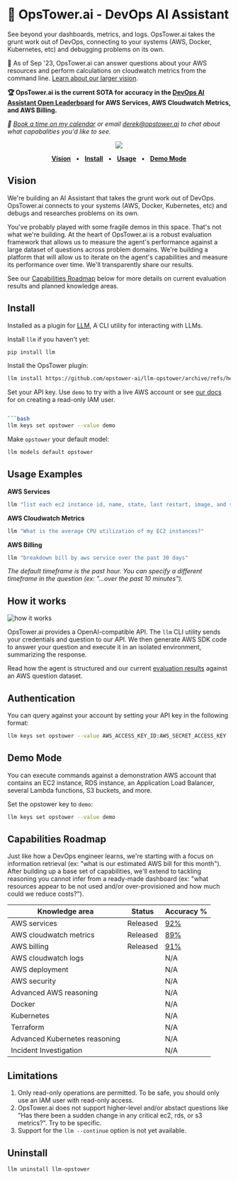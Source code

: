 # 🗼 OpsTower.ai - DevOps AI Assistant

See beyond your dashboards, metrics, and logs. OpsTower.ai takes the grunt work out of DevOps, connecting to your systems (AWS, Docker, Kubernetes, etc) and debugging problems on its own.

🚧 As of Sep '23, OpsTower.ai can answer questions about your AWS resources and perform calculations on cloudwatch metrics from the command line. [Learn about our larger vision](#user-content-vision).

__🏆 OpsTower.ai is the current SOTA for accuracy in the [DevOps AI Assistant Open Leaderboard](https://github.com/opstower-ai/devops-ai-open-leaderboard) for AWS Services, AWS Cloudwatch Metrics, and AWS Billing.__

_📅 [Book a time on my calendar](https://calendly.com/derek-haynes) or email derek@opstower.ai to chat about what capabalities you'd like to see._

<p align="center">
  <a href="https://www.loom.com/share/dcab0392e5104364a8dcc6a05491b906?sid=378db519-45c7-49df-b792-6d7af0d8854a" target="_blank"><img src="https://public-opstower.s3.amazonaws.com/demo_screenshot.png"/></a>
</p>

<p align="center">
<a href="#user-content-vision"><strong>Vision</strong></a>
<span>&nbsp;&nbsp;•&nbsp;&nbsp;</span>
<a href="#user-content-install"><strong>Install</strong></a>
<span>&nbsp;&nbsp;•&nbsp;&nbsp;</span>
<a href="#user-content-usage"><strong>Usage</strong></a>
<span>&nbsp;&nbsp;•&nbsp;&nbsp;</span>
<a href="#user-content-demo-mode"><strong>Demo Mode</strong></a>
</p>

## Vision

We're building an AI Assistant that takes the grunt work out of DevOps. OpsTower.ai connects to your systems (AWS, Docker, Kubernetes, etc) and debugs and researches problems on its own.

You've probably played with some fragile demos in this space. That's not what we're building. At the heart of OpsTower.ai is a robust evaluation framework that allows us to measure the agent's performance against a large dataset of questions across problem domains. We're building a platform that will allow us to iterate on the agent's capabilities and measure its performance over time. We'll transparently share our results.

See our [Capabilities Roadmap](#user-content-capabilities-roadmap) below for more details on current evaluation results and planned knowledge areas.

## Install

Installed as a plugin for [LLM](https://llm.datasette.io/), A CLI utility for interacting with LLMs.

Install `llm` if you haven't yet:

```bash
pip install llm
```

Install the OpsTower plugin:

```bash
llm install https://github.com/opstower-ai/llm-opstower/archive/refs/heads/main.zip
```

Set your API key. Use `demo` to try with a live AWS account or see [our docs](docs/aws_read_only_iam_user.md) for on creating a read-only IAM user.

```bash

```bash
llm keys set opstower --value demo
```

Make `opstower` your default model:

```bash
llm models default opstower
```

## Usage Examples

__AWS Services__

```bash
llm "list each ec2 instance id, name, state, last restart, image, and size"
```

__AWS Cloudwatch Metrics__

```bash
llm "What is the average CPU utilization of my EC2 instances?"
```
__AWS Billing__

```bash
llm "breakdown bill by aws service over the past 30 days"
```

_The default timeframe is the past hour. You can specify a different timeframe in the question (ex: "...over the past 10 minutes")._

## How it works

![how it works](https://www.opstower.ai/assets/images/agent_eval/agent_orch.png)

OpsTower.ai provides a OpenAI-compatible API. The `llm` CLI utility sends your credentials and question to our API. We then generate AWS SDK code to answer your question and execute it in an isolated environment, summarizing the response.

Read how the agent is structured and our current [evaluation results](https://www.opstower.ai/2023-evaluating-ai-agents/) against an AWS question dataset.

## Authentication

You can query against your account by setting your API key in the following format:

```bash
llm keys set opstower --value AWS_ACCESS_KEY_ID:AWS_SECRET_ACCESS_KEY
```

## Demo Mode

You can execute commands against a demonstration AWS account that contains an EC2 instance, RDS instance, an Application Load Balancer, several Lambda functions, S3 buckets, and more.

Set the opstower key to `demo`:

```bash
llm keys set opstower --value demo
```

## Capabilities Roadmap

Just like how a DevOps engineer learns, we're starting with a focus on information retrieval (ex: "what is our estimated AWS bill for this month"). After building up a base set of capabilities, we'll extend to tackling reasoning you cannot infer from a ready-made dashboard (ex: "what resources appear to be not used and/or over-provisioned and how much could we reduce costs?").

| Knowledge area | Status | Accuracy % |
| -------- | -------- | -------- |
| AWS services  | Released  | [92%](https://github.com/opstower-ai/devops-ai-open-leaderboard#-current-leaderboard)  |
| AWS cloudwatch metrics | Released  | [89%](https://github.com/opstower-ai/devops-ai-open-leaderboard#-current-leaderboard)  |
| AWS billing  | Released  | [91%](https://github.com/opstower-ai/devops-ai-open-leaderboard#-current-leaderboard)  |
| AWS cloudwatch logs  |   | N/A  |
| AWS deployment  |   | N/A  |
| AWS security  |   | N/A  |
| Advanced AWS reasoning  |   | N/A  |
| Docker  |   | N/A  |
| Kubernetes  |   | N/A  |
| Terraform  |   | N/A  |
| Advanced Kubernetes reasoning  |   | N/A  |
| Incident Investigation  |   | N/A  |

## Limitations

1. Only read-only operations are permitted. To be safe, you should only use an IAM user with read-only access.
2. OpsTower.ai does not support higher-level and/or abstact questions like "Has there been a sudden change in any critical ec2, rds, or s3 metrics?". Try to be specific.
3. Support for the `llm --continue` option is not yet available.

## Uninstall

```bash
llm uninstall llm-opstower
```
